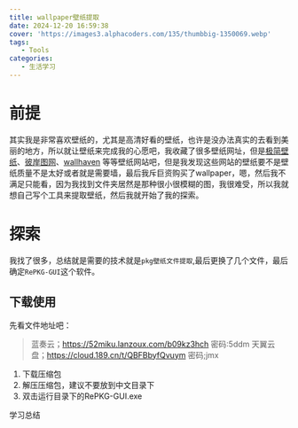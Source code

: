 ```yaml
---
title: wallpaper壁纸提取
date: 2024-12-20 16:59:38
cover: 'https://images3.alphacoders.com/135/thumbbig-1350069.webp'
tags:
   - Tools
categories:
   - 生活学习
---
```


# 前提

其实我是非常喜欢壁纸的，尤其是高清好看的壁纸，也许是没办法真实的去看到美丽的地方，所以就让壁纸来完成我的心愿吧，我收藏了很多壁纸网址，但是[极简壁纸](https://bz.zzzmh.cn/index)、[彼岸图网](https://pic.netbian.com/)、[wallhaven](https://wallhaven.cc/) 等等壁纸网站吧，但是我发现这些网站的壁纸要不是壁纸质量不是太好或者就是需要墙，最后我斥巨资购买了wallpaper，嗯，然后我不满足只能看，因为我找到文件夹居然是那种很小很模糊的图，我很难受，所以我就想自己写个工具来提取壁纸，然后我就开始了我的探索。


# 探索 
我找了很多，总结就是需要的技术就是`pkg壁纸文件提取`,最后更换了几个文件，最后确定`RePKG-GUI`这个软件。

## 下载使用
先看文件地址吧：
> 蓝奏云；https://52miku.lanzoux.com/b09kz3hch 密码:5ddm 
> 天翼云盘；https://cloud.189.cn/t/QBFBbyfQvuym 密码;jmx

1. 下载压缩包
2. 解压压缩包，建议不要放到中文目录下
3. 双击运行目录下的RePKG-GUI.exe

学习总结